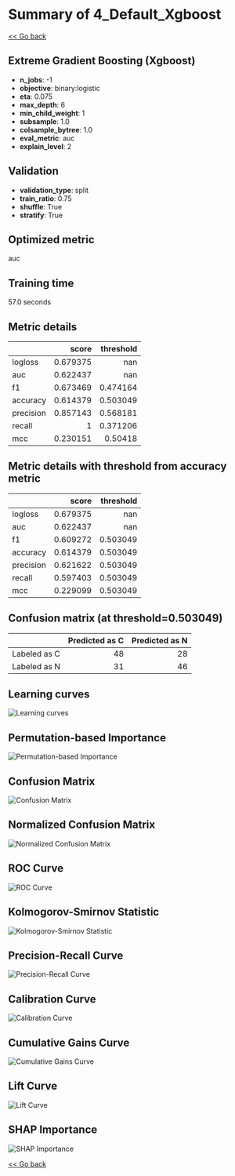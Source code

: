 # Summary of 4_Default_Xgboost

[<< Go back](../README.md)

## Extreme Gradient Boosting (Xgboost)

- **n_jobs**: -1
- **objective**: binary:logistic
- **eta**: 0.075
- **max_depth**: 6
- **min_child_weight**: 1
- **subsample**: 1.0
- **colsample_bytree**: 1.0
- **eval_metric**: auc
- **explain_level**: 2

## Validation

- **validation_type**: split
- **train_ratio**: 0.75
- **shuffle**: True
- **stratify**: True

## Optimized metric

auc

## Training time

57.0 seconds

## Metric details

|           |    score |   threshold |
|:----------|---------:|------------:|
| logloss   | 0.679375 |  nan        |
| auc       | 0.622437 |  nan        |
| f1        | 0.673469 |    0.474164 |
| accuracy  | 0.614379 |    0.503049 |
| precision | 0.857143 |    0.568181 |
| recall    | 1        |    0.371206 |
| mcc       | 0.230151 |    0.50418  |

## Metric details with threshold from accuracy metric

|           |    score |   threshold |
|:----------|---------:|------------:|
| logloss   | 0.679375 |  nan        |
| auc       | 0.622437 |  nan        |
| f1        | 0.609272 |    0.503049 |
| accuracy  | 0.614379 |    0.503049 |
| precision | 0.621622 |    0.503049 |
| recall    | 0.597403 |    0.503049 |
| mcc       | 0.229099 |    0.503049 |

## Confusion matrix (at threshold=0.503049)

|              |   Predicted as C |   Predicted as N |
|:-------------|-----------------:|-----------------:|
| Labeled as C |               48 |               28 |
| Labeled as N |               31 |               46 |

## Learning curves

![Learning curves](learning_curves.png)

## Permutation-based Importance

![Permutation-based Importance](permutation_importance.png)

## Confusion Matrix

![Confusion Matrix](confusion_matrix.png)

## Normalized Confusion Matrix

![Normalized Confusion Matrix](confusion_matrix_normalized.png)

## ROC Curve

![ROC Curve](roc_curve.png)

## Kolmogorov-Smirnov Statistic

![Kolmogorov-Smirnov Statistic](ks_statistic.png)

## Precision-Recall Curve

![Precision-Recall Curve](precision_recall_curve.png)

## Calibration Curve

![Calibration Curve](calibration_curve_curve.png)

## Cumulative Gains Curve

![Cumulative Gains Curve](cumulative_gains_curve.png)

## Lift Curve

![Lift Curve](lift_curve.png)

## SHAP Importance

![SHAP Importance](shap_importance.png)

[<< Go back](../README.md)
